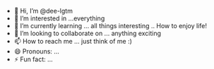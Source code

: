 - 👋 Hi, I’m @dee-lgtm
- 👀 I’m interested in ...everything
- 🌱 I’m currently learning ... all things interesting .. How to enjoy life!
- 💞️ I’m looking to collaborate on ... anything exciting
- 📫 How to reach me ... just think of me :)
- 😄 Pronouns: ...
- ⚡ Fun fact: ...

<!---
dee-lgtm/dee-lgtm is a ✨ special ✨ repository because its `README.md` (this file) appears on your GitHub profile.
You can click the Preview link to take a look at your changes.
--->

